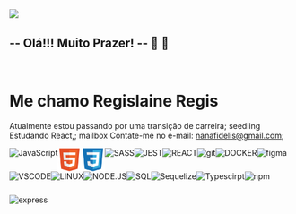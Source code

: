 <img src="{https://img.shields.io/badge/Aiqfome-7A1FA2?style=for-the-badge&logo=aiqfome&logoColor=white}" />

## **-- Olá!!!** **Muito Prazer! --** 🤗 🤝
<br>

# **Me chamo Regislaine Regis**<br>

Atualmente estou passando por uma transição de carreira;
seedling Estudando React,;
mailbox Contate-me no e-mail: nanafidelis@gmail.com;

<img align="left" alt="JavaScript" height ="42px"  src="https://raw.githubusercontent.com/rahul-jha98/github_readme_icons/main/language_and_tools/square/javascript/javascript.svg">
<img alt="HTML" align="left" height="42px" src="https://raw.githubusercontent.com/devicons/devicon/master/icons/html5/html5-original.svg">
<img alt="CSS" align="left" height="42px" src="https://raw.githubusercontent.com/devicons/devicon/master/icons/css3/css3-original.svg">
<img alt="SASS" align="left" height="42px" src="https://cdn.jsdelivr.net/gh/devicons/devicon/icons/sass/sass-original.svg" />
<img alt="JEST" align="left" height="42px" src="https://cdn.jsdelivr.net/gh/devicons/devicon/icons/jest/jest-plain.svg">
<img align="left" alt="REACT" height ="42px" src="https://raw.githubusercontent.com/rahul-jha98/github_readme_icons/main/language_and_tools/square/react/react.svg">
<img src="https://raw.githubusercontent.com/rahul-jha98/github_readme_icons/main/language_and_tools/square/git-scm/git-scm.svg" align="left" alt="git" height='42px'/>
<img src="https://raw.githubusercontent.com/rahul-jha98/github_readme_icons/main/language_and_tools/square/figma/figma.svg" alt="figma" height='42px'/>
<img alt="DOCKER" align="left" height="42px" src="https://cdn.jsdelivr.net/gh/devicons/devicon/icons/docker/docker-original-wordmark.svg"/>
<img alt="VSCODE" align="left" height="42px" src="https://cdn.jsdelivr.net/gh/devicons/devicon/icons/vscode/vscode-original-wordmark.svg">
<img alt="LINUX" align="left" height="42px" src="https://cdn.jsdelivr.net/gh/devicons/devicon/icons/linux/linux-original.svg">
<img alt="NODE.JS" align="left" height="42px" src="https://cdn.jsdelivr.net/gh/devicons/devicon/icons/nodejs/nodejs-original.svg" />
<img alt="SQL" align="left" height="42px" src="https://cdn.jsdelivr.net/gh/devicons/devicon/icons/mysql/mysql-original-wordmark.svg" />        
<img align="left" alt="Sequelize" height ="42px" src="https://cdn.jsdelivr.net/gh/devicons/devicon/icons/sequelize/sequelize-original.svg"/>    
<img align="left" alt="Typescirpt" height ="42px" src="https://cdn.jsdelivr.net/gh/devicons/devicon/icons/typescript/typescript-original.svg" />
<img align="left" alt="npm" height ="42px" src="https://cdn.jsdelivr.net/gh/devicons/devicon/icons/npm/npm-original-wordmark.svg" />
<img align="left" alt="express" height ="42px" src="https://cdn.jsdelivr.net/gh/devicons/devicon/icons/express/express-original.svg" />

